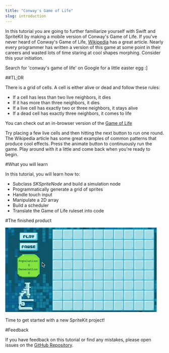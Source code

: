 ```yaml
---
title: "Conway's Game of Life"
slug: introduction
---
```


In this tutorial you are going to further familiarize yourself with Swift and SpriteKit by making a mobile version of Conway's Game of Life. If you've never heard of Conway's Game of Life, [Wikipedia](http://en.wikipedia.org/wiki/Conway%27s_Game_of_Life) has a great article. Nearly every programmer has written a version of this game at some point in their careers and wasted lots of time staring at cool shapes morphing. Consider this your initiation.

Search for 'conway's game of life' on Google for a little easter egg :]

##TL;DR

There is a grid of cells. A cell is either alive or dead and follow these rules:

- If a cell has less than two live neighbors, it dies
- If it has more than three neighbors, it dies
- If a live cell has exactly two or three neighbors, it stays alive
- If a dead cell has exactly three neighbors, it comes to life

You can check out an in-browser version of the [Game of Life](https://jsfiddle.net/makeschool_dion/zose7rv3/embedded/result/)

Try placing a few live cells and then hitting the next button to run one round. The Wikipedia article has some great examples of common patterns that produce cool effects. Press the animate button to continuously run the game. Play around with it a little and come back when you're ready to begin.

#What you will learn

In this tutorial, you will learn how to:

- Subclass *SKSpriteNode* and build a simulation node
- Programmatically generate a grid of sprites
- Handle touch input
- Manipulate a 2D array
- Build a scheduler
- Translate the Game of Life ruleset into code

#The finished product

![Conway's Game of Life Simulation](../Tutorial-Images/animated_gameplay.gif)

Time to get started with a new SpriteKit project!

#Feedback

If you have feedback on this tutorial or find any mistakes, please open issues on the [GitHub Repository](https://github.com/MakeSchool-Tutorials/Game-of-Life-SpriteKit-Swift).
